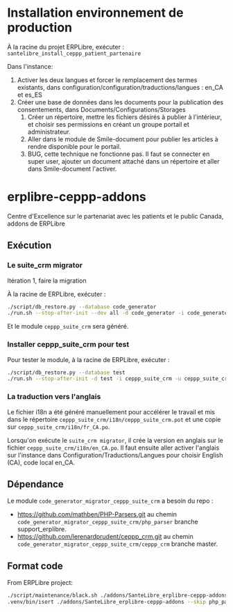# Installation environnement de production

À la racine du projet ERPLibre, exécuter : `santelibre_install_ceppp_patient_partenaire`

Dans l'instance:

1. Activer les deux langues et forcer le remplacement des termes existants, dans
   configuration/configuration/traductions/langues : en_CA et es_ES
2. Créer une base de données dans les documents pour la publication des consentements, dans
   Documents/Configurations/Storages
    1. Créer un répertoire, mettre les fichiers désirés à publier à l'intérieur, et choisir ses permissions en créant un
       groupe portail et administrateur.
    2. Aller dans le module de Smile-document pour publier les articles à rendre disponible pour le portail.
    3. BUG, cette technique ne fonctionne pas. Il faut se connecter en super user, ajouter un document attaché dans un
       répertoire et aller dans Smile-document l'activer.

# erplibre-ceppp-addons

Centre d'Excellence sur le partenariat avec les patients et le public Canada, addons de ERPLibre

## Exécution

### Le suite_crm migrator

Itération 1, faire la migration

À la racine de ERPLibre, exécuter :

```bash
./script/db_restore.py --database code_generator
./run.sh --stop-after-init --dev all -d code_generator -i code_generator_migrator_ceppp_suite_crm -u code_generator_migrator_ceppp_suite_crm
```

Et le module `ceppp_suite_crm` sera généré.

### Installer ceppp_suite_crm pour test

Pour tester le module, à la racine de ERPLibre, exécuter :

```bash
./script/db_restore.py --database test
./run.sh --stop-after-init -d test -i ceppp_suite_crm -u ceppp_suite_crm
```

### La traduction vers l'anglais

Le fichier i18n a été généré manuellement pour accélérer le travail et mis dans le
répertoire `ceppp_suite_crm/i18n/ceppp_suite_crm.pot` et une copie sur `ceppp_suite_crm/i18n/fr_CA.po`.

Lorsqu'on exécute le `suite_crm migrator`, il crée la version en anglais sur le fichier `ceppp_suite_crm/i18n/en_CA.po`.
Il faut ensuite aller activer l'anglais sur l'instance dans Configuration/Traductions/Langues pour choisir English (CA),
code local en_CA.

## Dépendance

Le module `code_generator_migrator_ceppp_suite_crm` a besoin du repo :

- https://github.com/mathben/PHP-Parsers.git au chemin `code_generator_migrator_ceppp_suite_crm/php_parser` branche
  support_erplibre.
- https://github.com/lerenardprudent/ceppp_crm.git au chemin `code_generator_migrator_ceppp_suite_crm/ceppp_crm` branche
  master.

## Format code

From ERPLibre project:

```bash
./script/maintenance/black.sh ./addons/SanteLibre_erplibre-ceppp-addons/ --extend-exclude "/(php_parser/*|ceppp_crm)/"
.venv/bin/isort ./addons/SanteLibre_erplibre-ceppp-addons --skip php_parser --skip ceppp_crm
```

